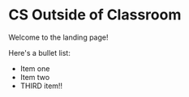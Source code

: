 # CS Outside of Classroom

Welcome to the landing page!

Here's a bullet list:

* Item one
* Item two
* THIRD item!!
